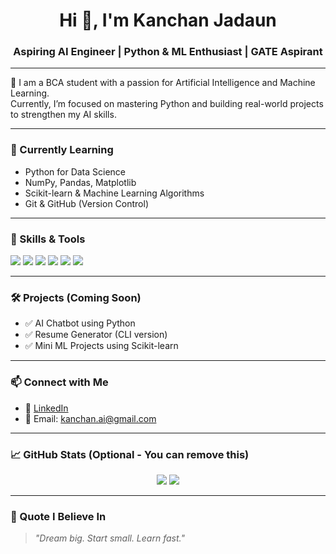 <h1 align="center">Hi 👋, I'm Kanchan Jadaun</h1>
<h3 align="center">Aspiring AI Engineer | Python & ML Enthusiast | GATE Aspirant</h3>

---

🌟 I am a BCA student with a passion for Artificial Intelligence and Machine Learning.  
Currently, I’m focused on mastering Python and building real-world projects to strengthen my AI skills.

---

### 🧠 Currently Learning
- Python for Data Science
- NumPy, Pandas, Matplotlib
- Scikit-learn & Machine Learning Algorithms
- Git & GitHub (Version Control)

---

### 🔧 Skills & Tools
<p>
  <img src="https://img.shields.io/badge/Python-3776AB?style=flat&logo=python&logoColor=white" />
  <img src="https://img.shields.io/badge/Git-F05032?style=flat&logo=git&logoColor=white" />
  <img src="https://img.shields.io/badge/HTML5-E34F26?style=flat&logo=html5&logoColor=white" />
  <img src="https://img.shields.io/badge/CSS3-1572B6?style=flat&logo=css3&logoColor=white" />
  <img src="https://img.shields.io/badge/Scikit--learn-F7931E?style=flat&logo=scikit-learn&logoColor=white" />
  <img src="https://img.shields.io/badge/VS%20Code-007ACC?style=flat&logo=visual-studio-code&logoColor=white" />
</p>

---

### 🛠️ Projects (Coming Soon)
- ✅ AI Chatbot using Python
- ✅ Resume Generator (CLI version)
- ✅ Mini ML Projects using Scikit-learn

---

### 📫 Connect with Me
- 💼 [LinkedIn](https://linkedin.com/in/kanchanjadaun)
- 📧 Email: kanchan.ai@gmail.com

---

### 📈 GitHub Stats (Optional - You can remove this)
<p align="center">
  <img src="https://github-readme-stats.vercel.app/api?username=kanchanjadaun&show_icons=true&theme=default" />
  <img src="https://github-readme-stats.vercel.app/api/top-langs/?username=kanchanjadaun&layout=compact" />
</p>

---

### 💬 Quote I Believe In
> *"Dream big. Start small. Learn fast."*
